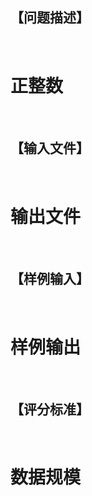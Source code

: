 
<h2>
【问题描述】
</h2>
<br/>

# 正整数


<br/>
<h2>
【输入文件】
</h2>
<br/>

# 输出文件


<br/>
<h2>
【样例输入】
</h2>
<br/>

# 样例输出


<br/>
<h2>
【评分标准】
</h2>
<br/>

# 数据规模


